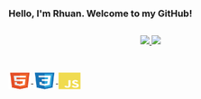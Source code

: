 ### Hello, I'm Rhuan. Welcome to my GitHub!

##

<div align="center">
  <a href="https://github.com/rhuanvk">
  <img height="180em" src="https://github-readme-stats.vercel.app/api?username=rhuanvk&show_icons=true&theme=dracula&include_all_commits=true&count_private=true"/>
  <img height="180em" src="https://github-readme-stats.vercel.app/api/top-langs/?username=rhuanvk&layout=compact&langs_count=7&theme=dracula"/>
</div>

##
  
<div style="display: inline_block"><br>
  <img align="center" alt="Rh-HTML" height="30" width="40" src="https://raw.githubusercontent.com/devicons/devicon/master/icons/html5/html5-original.svg">
  <img align="center" alt="Rh-CSS" height="30" width="40" src="https://raw.githubusercontent.com/devicons/devicon/master/icons/css3/css3-original.svg">
  <img align="center" alt="Rh-Js" height="30" width="40" src="https://raw.githubusercontent.com/devicons/devicon/master/icons/javascript/javascript-plain.svg">
</div>

##
